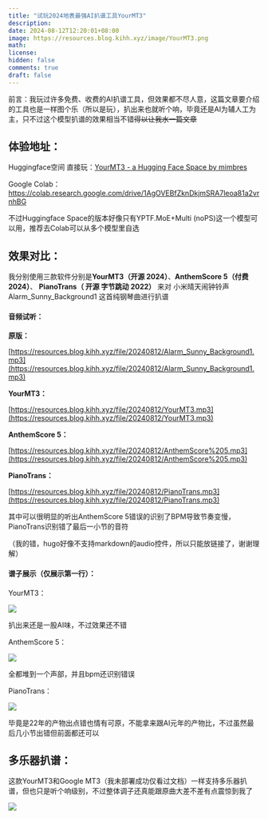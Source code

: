```yaml
---
title: "试玩2024地表最强AI扒谱工具YourMT3"
description: 
date: 2024-08-12T12:20:01+08:00
image: https://resources.blog.kihh.xyz/image/YourMT3.png
math: 
license: 
hidden: false
comments: true
draft: false
---
```


前言：我玩过许多免费、收费的AI扒谱工具，但效果都不尽人意，这篇文章要介绍的工具也是一样图个乐（所以是玩），扒出来也就听个响，毕竟还是AI为辅人工为主，只不过这个模型扒谱的效果相当不错~~得以让我水一篇文章~~

## 体验地址：

Huggingface空间 直接玩：[YourMT3 - a Hugging Face Space by mimbres](https://huggingface.co/spaces/mimbres/YourMT3)

Google Colab：https://colab.research.google.com/drive/1AgOVEBfZknDkjmSRA7leoa81a2vrnhBG

不过Huggingface Space的版本好像只有YPTF.MoE+Multi (noPS)这一个模型可以用，推荐去Colab可以从多个模型里自选

## 效果对比：

我分别使用三款软件分别是**YourMT3（开源 2024）**、**AnthemScore 5（付费 2024）**、 **PianoTrans（ 开源 字节跳动 2022）** 来对 小米晴天闹钟铃声 Alarm_Sunny_Background1 这首纯钢琴曲进行扒谱

#### 音频试听：

**原版：**

[https://resources.blog.kihh.xyz/file/20240812/Alarm_Sunny_Background1.mp3](https://resources.blog.kihh.xyz/file/20240812/Alarm_Sunny_Background1.mp3)

**YourMT3：**

[https://resources.blog.kihh.xyz/file/20240812/YourMT3.mp3](https://resources.blog.kihh.xyz/file/20240812/YourMT3.mp3)

**AnthemScore 5：**

[https://resources.blog.kihh.xyz/file/20240812/AnthemScore%205.mp3](https://resources.blog.kihh.xyz/file/20240812/AnthemScore%205.mp3)

**PianoTrans：**

[https://resources.blog.kihh.xyz/file/20240812/PianoTrans.mp3](https://resources.blog.kihh.xyz/file/20240812/PianoTrans.mp3)

其中可以很明显的听出AnthemScore 5错误的识别了BPM导致节奏变慢，PianoTrans识别错了最后一小节的音符

（我的错，hugo好像不支持markdown的audio控件，所以只能放链接了，谢谢理解）

#### 谱子展示（仅展示第一行）：

YourMT3：

![](https://resources.blog.kihh.xyz/image/20240812120212.png)

扒出来还是一股AI味，不过效果还不错

AnthemScore 5：

![](https://resources.blog.kihh.xyz/image/20240812120230.png)

全都堆到一个声部，并且bpm还识别错误

PianoTrans：

![](https://resources.blog.kihh.xyz/image/20240812120551.png)

毕竟是22年的产物出点错也情有可原，不能拿来跟AI元年的产物比，不过虽然最后几小节出错但前面都还可以

## 多乐器扒谱：

这款YourMT3和Google MT3（我未部署成功仅看过文档）一样支持多乐器扒谱，但也只是听个响级别，不过整体调子还真能跟原曲大差不差有点震惊到我了

![](https://resources.blog.kihh.xyz/image/20240812121109.png)
